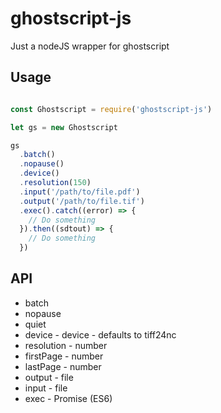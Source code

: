 # ghostscript-js

Just a nodeJS wrapper for ghostscript

## Usage
```javascript

const Ghostscript = require('ghostscript-js')

let gs = new Ghostscript

gs
  .batch()
  .nopause()
  .device()
  .resolution(150)
  .input('/path/to/file.pdf')
  .output('/path/to/file.tif')
  .exec().catch((error) => {
    // Do something
  }).then((sdtout) => {
    // Do something 
  })
```

## API

* batch
* nopause
* quiet
* device - device - defaults to tiff24nc
* resolution - number
* firstPage - number
* lastPage - number
* output - file
* input - file
* exec - Promise (ES6)
